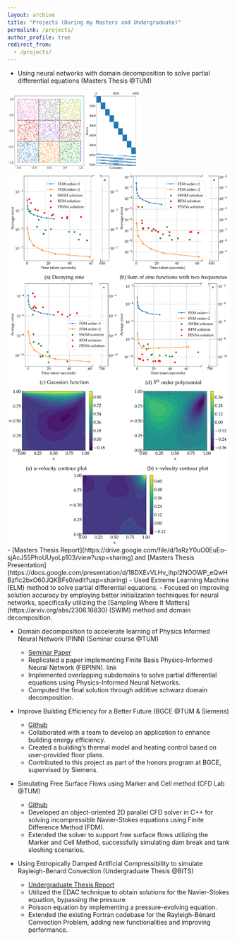 ```yaml
---
layout: archive
title: "Projects (During my Masters and Undergraduate)"
permalink: /projects/
author_profile: true
redirect_from:
  - /projects/
---
```


- Using neural networks with domain decomposition to solve partial differential equations (Masters Thesis @TUM)
<img src="../images/Domain_Decomposition_sparsity.png" alt="Image 1" width="300"/>
<img src="../images/Comp_conventional_methods.png" alt="Image 2" width="700"/>
<img src="../images/LDC_solution.png" alt="Image 2" width="500"/>
  - [Masters Thesis Report](https://drive.google.com/file/d/1aRzY0uO0EuEo-sjAcJ55PhoUUyoLp103/view?usp=sharing) and [Masters Thesis Presentation](https://docs.google.com/presentation/d/18DXEvVLHv_ihpI2NOOWP_eQwHBzflc2bxO60JQKBFs0/edit?usp=sharing)
  - Used Extreme Learning Machine (ELM) method to solve partial differential equations.
  - Focused on improving solution accuracy by employing better initialization techniques for neural networks, specifically utilizing the [Sampling Where It Matters](https://arxiv.org/abs/2306.16830) (SWIM) method and domain decomposition.

- Domain decomposition to accelerate learning of Physics Informed Neural Network (PINN) (Seminar course @TUM)

  - [Seminar Paper](https://drive.google.com/file/d/1elvUBqhF1Wdt8j4vHsZ2z32bcLWm-73M/view?usp=sharing)
  - Replicated a paper implementing Finite Basis Physics-Informed Neural Network (FBPINN). link
  - Implemented overlapping subdomains to solve partial differential equations using Physics-Informed Neural Networks.
  - Computed the final solution through additive schwarz domain decomposition.

- Improve Building Efficiency for a Better Future (BGCE @TUM & Siemens)

  - [Github](https://github.com/Adyta99/EnergyPlusPlus)
  - Collaborated with a team to develop an application to enhance building energy efficiency.
  - Created a building’s thermal model and heating control based on user-provided floor plans.
  - Contributed to this project as part of the honors program at BGCE, supervised by Siemens.

- Simulating Free Surface Flows using Marker and Cell method (CFD Lab @TUM)

  - [Github](https://github.com/Adyta99/CFD-Lab)
  - Developed an object-oriented 2D parallel CFD solver in C++ for solving incompressible Navier-Stokes equations using Finite Difference Method (FDM).
  - Extended the solver to support free surface flows utilizing the Marker and Cell Method, successfully simulating dam break and tank sloshing scenarios.

- Using Entropically Damped Artificial Compressibility to simulate Rayleigh-Benard Convection (Undergraduate Thesis @BITS)
  - [Undergraduate Thesis Report](https://drive.google.com/file/d/1KlfDYjxakmnmxWMtsdNPuePczoYdpFKv/view?usp=sharing)
  - Utilized the EDAC technique to obtain solutions for the Navier-Stokes equation, bypassing the pressure
  - Poisson equation by implementing a pressure-evolving equation.
  - Extended the existing Fortran codebase for the Rayleigh-Bénard Convection Problem, adding new functionalities and improving performance.
